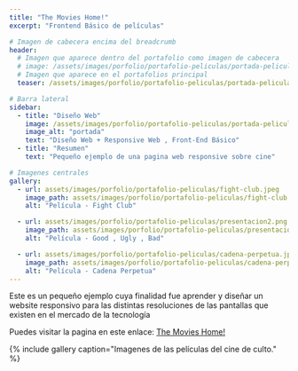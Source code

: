 ```yaml
---
title: "The Movies Home!"
excerpt: "Frontend Básico de películas"

# Imagen de cabecera encima del breadcrumb
header:
  # Imagen que aparece dentro del portafolio como imagen de cabecera
  # image: /assets/images/porfolio/portafolio-peliculas/portada-peliculas.png
  # Imagen que aparece en el portafolios principal
  teaser: /assets/images/porfolio/portafolio-peliculas/portada-peliculas.png

# Barra lateral
sidebar:
  - title: "Diseño Web"
    image: /assets/images/porfolio/portafolio-peliculas/portada-peliculas.png
    image_alt: "portada"
    text: "Diseño Web + Responsive Web , Front-End Básico"
  - title: "Resumen"
    text: "Pequeño ejemplo de una pagina web responsive sobre cine"

# Imagenes centrales
gallery:
  - url: assets/images/porfolio/portafolio-peliculas/fight-club.jpeg
    image_path: assets/images/porfolio/portafolio-peliculas/fight-club.jpeg
    alt: "Película - Fight Club"

  - url: assets/images/porfolio/portafolio-peliculas/presentacion2.png
    image_path: assets/images/porfolio/portafolio-peliculas/presentacion2.png
    alt: "Película - Good , Ugly , Bad"

  - url: assets/images/porfolio/portafolio-peliculas/cadena-perpetua.jpeg
    image_path: assets/images/porfolio/portafolio-peliculas/cadena-perpetua.jpeg
    alt: "Película - Cadena Perpetua"
---
```


Este es un pequeño ejemplo cuya finalidad fue aprender y diseñar un website responsivo para
las distintas resoluciones de las pantallas que existen en el mercado de la tecnología

Puedes visitar la pagina en este enlace: [The Movies Home!](https://rvsweb.github.io/flexbox-saint-grial)

<!-- Snippet de codigo para insertar las imagenes -->
{% include gallery caption="Imagenes de las películas del cine de culto." %}
